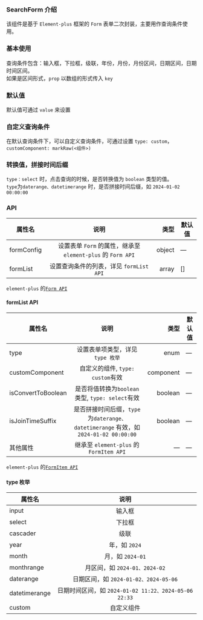 ### SearchForm 介绍

该组件是基于 `Element-plus` 框架的 `Form` 表单二次封装，主要用作查询条件使用。

### 基本使用

查询条件包含：输入框，下拉框，级联，年份，月份，月份区间，日期区间，日期时间区间。  
如果是区间形式，`prop` 以数组的形式传入 `key`
<preview path="../examples/searchForm/base.vue"></preview>

### 默认值

默认值可通过 `value` 来设置
<preview path="../examples/searchForm/defaultValue.vue"></preview>

### 自定义查询条件

在默认查询条件下，可以自定义查询条件，可通过设置 `type: custom`，`customComponent: markRaw(<组件>)`
<preview path="../examples/searchForm/custom.vue"></preview>

### 转换值，拼接时间后缀

`type：select` 时，点击查询的时候，是否转换值为 `boolean` 类型的值。  
`type`为`daterange、datetimerange` 时，是否拼接时间后缀，如 `2024-01-02 00:00:00`
<preview path="../examples/searchForm/convertJoin.vue"></preview>

### API

| 属性名     |                            说明                             |   类型 | 默认值 |
| ---------- | :---------------------------------------------------------: | -----: | ------ |
| formConfig | 设置表单 `Form` 的属性，继承至 `element-plus` 的 `Form API` | object | —      |
| formList   |           设置查询条件的列表，详见 `formList API`           |  array | []     |

`element-plus` 的[`Form API`](https://element-plus.org/zh-CN/component/form#form-api)

#### formList API

| 属性名             |                                        说明                                         |      类型 | 默认值 |
| ------------------ | :---------------------------------------------------------------------------------: | --------: | ------ |
| type               |                          设置表单项类型，详见 `type 枚举`                           |      enum | —      |
| customComponent    |                          自定义的组件, `type: custom`有效                           | component | —      |
| isConvertToBoolean |                   是否将值转换为`boolean`类型, `type: select`有效                   |   boolean | —      |
| isJoinTimeSuffix   | 是否拼接时间后缀，`type`为`daterange、datetimerange` 有效，如 `2024-01-02 00:00:00` |   boolean | —      |
| 其他属性           |                       继承至 `element-plus` 的 `FormItem API`                       |         — | —      |

`element-plus` 的[`FormItem API`](https://element-plus.org/zh-CN/component/form#formitem-api)

#### type 枚举

| 属性名        |                         说明                          |
| ------------- | :---------------------------------------------------: |
| input         |                        输入框                         |
| select        |                        下拉框                         |
| cascader      |                         级联                          |
| year          |                     年，如 `2024`                     |
| month         |                   月，如 `2024-01`                    |
| monthrange    |             月区间，如 `2024-01、2024-02`             |
| daterange     |         日期区间，如 `2024-01-02、2024-05-06`         |
| datetimerange | 日期时间区间，如 `2024-01-02 11:22、2024-05-06 22:33` |
| custom        |                      自定义组件                       |
